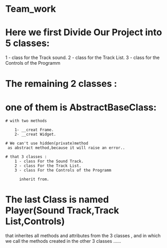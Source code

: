 # Team_work

# Here we first Divide Our Project into 5 classes:
 
1 - class for the Track sound.
2 - class for the Track List.
3 - class for the Controls of the Programm

# The remaining 2 classes :

 # one of them is AbstractBaseClass:
  
    # with two methods 

        1- __creat Frame.
        2- __creat Widget.
 
    # We can't use hidden(private)method 
     as abstract method,because it will raise an error..
  
    # that 3 classes :
        1 - class For the Sound Track.
        2 - class For the Track List.
        3 - class For the Controls of the Programm
        
          inherit from.
  
 # The last Class is named Player(Sound Track,Track List,Controls)
 
  that inherites all methods and attributes from the 3 classes , and in which we call the methods created in the other 3 classes ......
